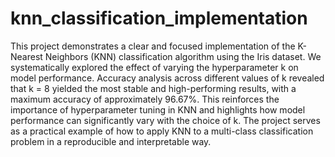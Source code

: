 # knn_classification_implementation
This project demonstrates a clear and focused implementation of the K-Nearest Neighbors (KNN) classification algorithm using the Iris dataset. We systematically explored the effect of varying the hyperparameter k on model performance. Accuracy analysis across different values of k revealed that k = 8 yielded the most stable and high-performing results, with a maximum accuracy of approximately 96.67%.
This reinforces the importance of hyperparameter tuning in KNN and highlights how model performance can significantly vary with the choice of k. The project serves as a practical example of how to apply KNN to a multi-class classification problem in a reproducible and interpretable way.

